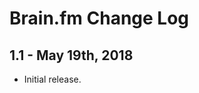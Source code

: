 Brain.fm Change Log
======================

1.1 - May 19th, 2018
--------------------

  * Initial release.
